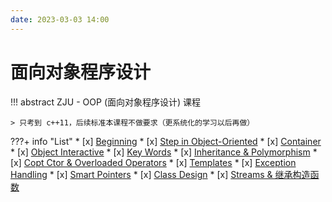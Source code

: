 ```yaml
---
date: 2023-03-03 14:00
---
```


# 面向对象程序设计

!!! abstract
    ZJU - OOP (面向对象程序设计) 课程
    
    > 只考到 c++11，后续标准本课程不做要求（更系统化的学习以后再做）

???+ info "List"
    * [x] [Beginning](Lec01.md)
    * [x] [Step in Object-Oriented](Lec02.md)
    * [x] [Container](Lec03.md)
    * [x] [Object Interactive](Lec04.md)
    * [x] [Key Words](Lec05.md)
    * [x] [Inheritance & Polymorphism](Lec06.md)
    * [x] [Copt Ctor & Overloaded Operators](Lec07.md)
    * [x] [Templates](Lec08.md)
    * [x] [Exception Handling](Lec09.md)
    * [x] [Smart Pointers](Lec10.md)
    * [x] [Class Design](Lec11.md)
    * [x] [Streams & 继承构造函数](Lec12.md)

<!--
<center><font face="JetBrains Mono" color=grey size=18>To Be Continued</font></center>
-->
